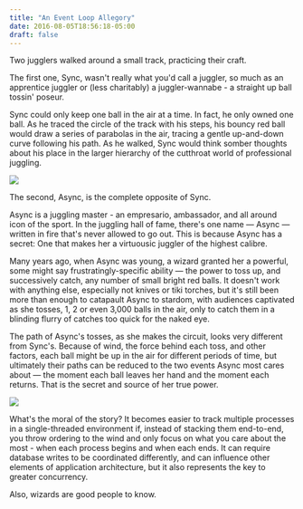 ```yaml
---
title: "An Event Loop Allegory"
date: 2016-08-05T18:56:18-05:00
draft: false
---
```


Two jugglers walked around a small track, practicing their craft.

The first one, Sync, wasn't really what you'd call a juggler, so much as an apprentice juggler or (less charitably) a juggler-wannabe - a straight up ball tossin' poseur.

Sync could only keep one ball in the air at a time. In fact, he only owned one ball. As he traced the circle of the track with his steps, his bouncy red ball would draw a series of parabolas in the air, tracing a gentle up-and-down curve following his path. As he walked, Sync would think somber thoughts about his place in the larger hierarchy of the cutthroat world of professional juggling.

![](http://i.imgur.com/4O3wxly.jpg)

The second, Async, is the complete opposite of Sync. 

Async is a juggling master - an empresario, ambassador, and all around icon of the sport. In the juggling hall of fame, there's one name — Async — written in fire that's never allowed to go out. This is because Async has a secret: One that makes her a virtuousic juggler of the highest calibre.

Many years ago, when Async was young, a wizard granted her a powerful, some might say frustratingly-specific ability — the power to toss up, and successively catch, any number of small bright red balls. It doesn't work with anything else, especially not knives or tiki torches, but it's still been more than enough to catapault Async to stardom, with audiences captivated as she tosses, 1, 2 or even 3,000 balls in the air, only to catch them in a blinding flurry of catches too quick for the naked eye.

The path of Async's tosses, as she makes the circuit, looks very different from Sync's. Because of wind, the force behind each toss, and other factors, each ball might be up in the air for different periods of time, but ultimately their paths can be reduced to the two events Async most cares about — the moment each ball leaves her hand and the moment each returns. That is the secret and source of her true power.

![](http://i.imgur.com/VAy1Rmr.jpg)

What's the moral of the story? It becomes easier to track multiple processes in a single-threaded environment if, instead of stacking them end-to-end, you throw ordering to the wind and only focus on what you care about the most - when each process begins and when each ends. It can require database writes to be coordinated differently, and can influence other elements of application architecture, but it also represents the key to greater concurrency.

Also, wizards are good people to know.